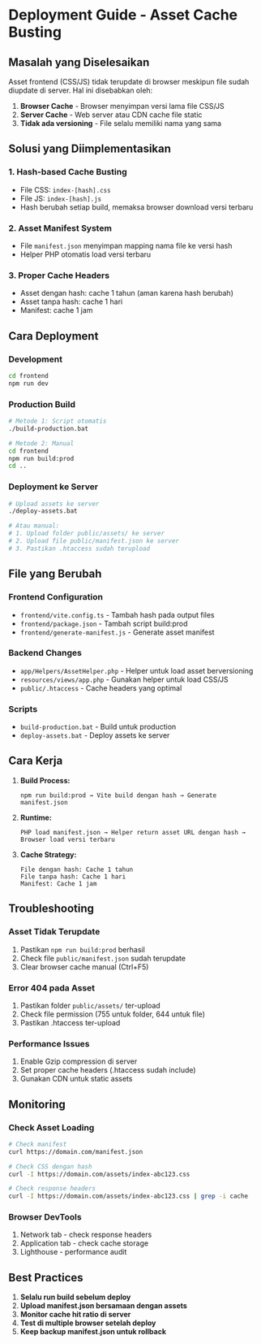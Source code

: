 # Deployment Guide - Asset Cache Busting

## Masalah yang Diselesaikan

Asset frontend (CSS/JS) tidak terupdate di browser meskipun file sudah diupdate di server. Hal ini disebabkan oleh:

1. **Browser Cache** - Browser menyimpan versi lama file CSS/JS
2. **Server Cache** - Web server atau CDN cache file static
3. **Tidak ada versioning** - File selalu memiliki nama yang sama

## Solusi yang Diimplementasikan

### 1. Hash-based Cache Busting

-   File CSS: `index-[hash].css`
-   File JS: `index-[hash].js`
-   Hash berubah setiap build, memaksa browser download versi terbaru

### 2. Asset Manifest System

-   File `manifest.json` menyimpan mapping nama file ke versi hash
-   Helper PHP otomatis load versi terbaru

### 3. Proper Cache Headers

-   Asset dengan hash: cache 1 tahun (aman karena hash berubah)
-   Asset tanpa hash: cache 1 hari
-   Manifest: cache 1 jam

## Cara Deployment

### Development

```bash
cd frontend
npm run dev
```

### Production Build

```bash
# Metode 1: Script otomatis
./build-production.bat

# Metode 2: Manual
cd frontend
npm run build:prod
cd ..
```

### Deployment ke Server

```bash
# Upload assets ke server
./deploy-assets.bat

# Atau manual:
# 1. Upload folder public/assets/ ke server
# 2. Upload file public/manifest.json ke server
# 3. Pastikan .htaccess sudah terupload
```

## File yang Berubah

### Frontend Configuration

-   `frontend/vite.config.ts` - Tambah hash pada output files
-   `frontend/package.json` - Tambah script build:prod
-   `frontend/generate-manifest.js` - Generate asset manifest

### Backend Changes

-   `app/Helpers/AssetHelper.php` - Helper untuk load asset berversioning
-   `resources/views/app.php` - Gunakan helper untuk load CSS/JS
-   `public/.htaccess` - Cache headers yang optimal

### Scripts

-   `build-production.bat` - Build untuk production
-   `deploy-assets.bat` - Deploy assets ke server

## Cara Kerja

1. **Build Process:**

    ```
    npm run build:prod → Vite build dengan hash → Generate manifest.json
    ```

2. **Runtime:**

    ```
    PHP load manifest.json → Helper return asset URL dengan hash → Browser load versi terbaru
    ```

3. **Cache Strategy:**
    ```
    File dengan hash: Cache 1 tahun
    File tanpa hash: Cache 1 hari
    Manifest: Cache 1 jam
    ```

## Troubleshooting

### Asset Tidak Terupdate

1. Pastikan `npm run build:prod` berhasil
2. Check file `public/manifest.json` sudah terupdate
3. Clear browser cache manual (Ctrl+F5)

### Error 404 pada Asset

1. Pastikan folder `public/assets/` ter-upload
2. Check file permission (755 untuk folder, 644 untuk file)
3. Pastikan .htaccess ter-upload

### Performance Issues

1. Enable Gzip compression di server
2. Set proper cache headers (.htaccess sudah include)
3. Gunakan CDN untuk static assets

## Monitoring

### Check Asset Loading

```bash
# Check manifest
curl https://domain.com/manifest.json

# Check CSS dengan hash
curl -I https://domain.com/assets/index-abc123.css

# Check response headers
curl -I https://domain.com/assets/index-abc123.css | grep -i cache
```

### Browser DevTools

1. Network tab - check response headers
2. Application tab - check cache storage
3. Lighthouse - performance audit

## Best Practices

1. **Selalu run build sebelum deploy**
2. **Upload manifest.json bersamaan dengan assets**
3. **Monitor cache hit ratio di server**
4. **Test di multiple browser setelah deploy**
5. **Keep backup manifest.json untuk rollback**
